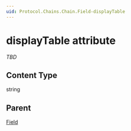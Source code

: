 ```yaml
---
uid: Protocol.Chains.Chain.Field-displayTable
---
```


# displayTable attribute

*TBD*

## Content Type

string

## Parent

[Field](xref:Protocol.Chains.Chain.Field)
